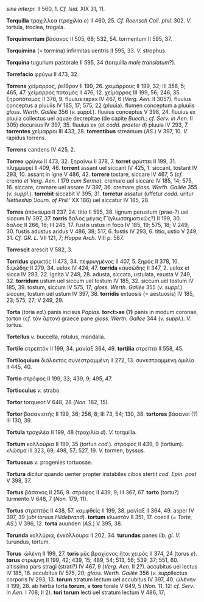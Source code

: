 *sine interpr.* II 560, 1. *Cf. Isid.* XIX 31, 11.

**Torquilla** τροχιλλεα (τροχιλία *e*) II 460, 25. *Cf. Roensch Coll.
phil.* 302. *V.* tortula, troclea, trogala.

**Torquimentum** βάσανος II 505, 68; 532, 54. tormentum II 595, 37.

**Torquimina** (= tormina) infirmitas uentris II 595, 33. *V.* strophus.

**Torquina** tugurium pastorale II 595, 34 (torquilla *male
translatum*?).

**Torrefacio** φρύγω II 473, 32.

**Torrens** χείμαρρος, ῥεῖθρον II 199, 26. χειμάρρους II 199, 32; III
358, 5; 465, 47. χείμαρρος ποταμός II 476, 12. χείμαρρος III 199, 56;
246, 35. ξηροπόταμος II 378, 9. fluuius rapax IV 467, 6 (*Verg. Aen.*
II 305?). fluuius conceptus a pluuiis IV 185, 17; 575, 22 (pluuia).
flumen conceptum a pluuiis *gloss. Werth. Gallée* 356 (*v. suppl.*).
fluuius conceptus V 398, 24. fluuius ex pluuia collectus uel aquae
decrepitae (de capite *Buech.; cf. Serv. in Aen.* II 305) decursus IV
397, 35. fluuius ex (et *codd. praeter d*) pluuia IV 293, 7.
**torrentes** χείμαρροι III 433, 28. **torrentibus** streamum (*AS.*) V
397, 10. *V.* rapidus torrens.

**Torrens** candens IV 425, 2.

**Torreo** φρύγω II 473, 32. ξηραίνω II 378, 7. **torret** φρύττει II
199, 31. πλημμυρεῖ II 409, 46. **torrent** assant uel siccant IV 425, 1.
siccant, tostant IV 293, 10. assant in igne V 486, 42. **torrere**
tostare, siccare IV 467, 5 (*cf.* cremo *et Verg. Aen.* I 179 *cum
Sermo*). cremare uel siccare IV 185, 14; 575, 16. siccare, cremare uel
assare IV 397, 36. cremare *gloss. Werth. Gallée* 355 (*v. suppl.*).
**torrebit** siccabit V 395, 31. **torretur** assatur (uffetur *codd.*
uritur *Nettleship 'Journ. of Phil.'* XX 186) uel siccatur IV 185, 28.

**Torres** ἀπόκαυμα II 237, 24. titio II 595, 38. lignum perustum
(prae-?) uel siccum IV 397, 37. **torris** δαλὸς μέγας Γ̂
(γλωσσηματικῶς?) II 199, 30. δαλός II 266, 16; III 245, 17. fustis ustus
in foco IV 185, 19; 575, 18; V 249, 30. fustis adustus aridus V 486, 38;
517, 6. fustis IV 293, 6. titio, ustio V 249, 31. *Cf. GR. L.* VII 121,
7; *Hoppe Arch.* VIII *p.* 587.

**Torrescit** arescit V 582, 3.

**Torridus** φρυκτός II 473, 34. πεφρυγμένος II 407, 5. ξηρός II 378,
10. διψώδης II 279, 34. uelox IV 424, 47. **torrida** καυσώδης II 347,
2. uelox et sicca IV 293, 22. ignita V 249, 28. adusta, siccata,
ustulata, exusta V 249, 32. **torridum** ustum uel siccum uel tostum IV
185, 32. siccum uel tostum IV 185, 39. tostum, siccum IV 575, 17;
*gloss. Werth. Gallée* 355 (*v. suppl.*). siccum, tostum uel ustum IV
397, 38. **torridis** extuosis (= aestuosis) IV 185, 23; 575, 27; V 249,
29.

**Torta** (toria *ed.*) panis incisus *Papias.* **tor\<t\>ae (?)** panis
in modum coronae, torton (*cf.* τὸν ἄρτον) graece pane *gloss. Werth.
Gallée* 344 (*v. suppl.*). *V.* tortus.

**Tortellus** *v.* buccella, rotulus, mandalia.

**Tortile** στρεπτόν II 199, 34. μανίαξ 364, 49. **tortilia** στρεπτά II
558, 45.

**Tortiloquium** διάλεκτος συνεστραμμένη II 272, 13. συνεστραμμένη
ὀμιλία II 445, 40.

**Tortio** στρόφος II 199, 33; 439, 9; 495, 47.

**Tortioculus** *v.* strabo.

**Tortor** torqueor V 648, 28 (*Non.* 182, 15).

**Tortor** βασανιστής II 199, 36; 256, 8; III 73, 54; 130, 38.
**tortores** βάσανοι (?) III 130, 39.

**Tortula** τροχιλέα II 199, 48 (τροχιλία *d*). *V.* torquilla.

**Tortum** κολλούρια II 199, 35 (tortun *cod.*). στρόφος II 439, 9
(tortium). κλῶσμα III 323, 69; 498, 57; 527, 19. *V.* tormen, byssus.

**Tortuosus** *v.* progenies tortuosae.

**Tortura** dicitur quando uenter propter instabiles cibos stertit *cod.
Epin. post* V 398, 37.

**Tortus** βάσανος II 256, 9. στρόφος II 439, 9; III 367, 67. **torto**
(tortu?) turmento V 648, 7 (*Non.* 179, 11).

**Tortus** στρεπτός II 438, 57. καμφθείς II 199, 38. μανίαξ II 364, 49.
asper IV 397, 39 (*ubi* toruus *Hildebrand*). **tortum** κλωστόν II 351,
17. coecil (= *Torte, AS.*) V 396, 12. **torta** auunden (*AS.*) V 395,
38.

**Torunda** κολλύρια, ἐνκόλλουρα II 202, 34. **turundas** panes *lib.
gl. V.* turundus, tortum.

**Torus**  ὠλένη II 199, 27. **toris** μῦς βραχίονος ἤτοι χειρός II 374,
24 (torus *e*). **torus** στρωμνή II 199, 42; 439, 15; 489, 54; 513, 56;
539, 37; 551, 60. altissima pars stragi (strati?) IV 467, 9 (*Verg.*
*Aen.* II 2?). accubitus uel lectus IV 185, 16. accubitus IV 575, 20;
*gloss. Werth. Gallée* 356 (*v. suppl*lectus corporis IV 293, 13.
**torum** stratum lectum uel accubitus IV 397, 40. ὠλένην II 199, 28. ab
herba torta **torum**, a **toro** torale V 649, 5 (*Non.* 11, 12: *cf.
Serv. in Aen.* I 708; II 2). **tori torum** lecti uel stratum lectum V
486, 17;
